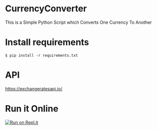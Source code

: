 # CurrencyConverter
This is a Simple Python Script which Converts One Currency To Another 

# Install requirements
`$ pip install -r requirements.txt`

# API
https://exchangeratesapi.io/

# Run it Online
[![Run on Repl.it](https://repl.it/badge/github/Ryuk-me/CurrencyConverter)](https://repl.it/github/Ryuk-me/CurrencyConverter)

